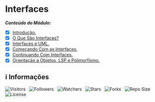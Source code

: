 <!-- Título -->
# Interfaces

***Conteúdo do Módulo:***

* [x] [Introdução.](https://github.com/Devsgeeknerd/cla-int-int-log-ori-obj-com-bas)
* [x] [O Que São Interfaces?](https://github.com/Devsgeeknerd/cla-o-que-sao-int-int-log-ori-obj-com-bas)
* [x] [Interfaces e UML.](https://github.com/Devsgeeknerd/cla-inte-uml-int-log-ori-obj-com-bas)
* [x] [Começando Com as Interfaces.](https://github.com/Devsgeeknerd/cla-com-com-int-int-log-ori-obj-com-bas)
* [x] [Continuando Com Interfaces.](https://github.com/Devsgeeknerd/cla-con-com-int-int-log-ori-obj-com-bas)
* [x] [Orientação a Objetos, LSP e Polimorfismo.](https://github.com/Devsgeeknerd/cla-ori-obj-lsp-pol-int-log-ori-obj-com-bas)

<!-- Informações -->
## &#8505; Informações

![Visitors](https://api.visitorbadge.io/api/visitors?path=Devsgeeknerd%2Fmod-int-log-ori-obj-com-bas&label=Visitantes&labelColor=%23700070&labelStyle=none&countColor=%23000fff&style=plastic&color=%23ffffff "Total de Visitantes")
&nbsp;
![Followers](https://img.shields.io/github/followers/Devsgeeknerd?style=p&label=Seguidores&labelColor=800080&color=000fff "Total de Seguidores")
&nbsp;
![Watchers](https://img.shields.io/github/watchers/Devsgeeknerd/mod-int-log-ori-obj-com-bas?style=p&label=Observadores&labelColor=800080&color=000fff "Total de Observadores")
&nbsp;
![Stars](https://img.shields.io/github/stars/Devsgeeknerd/mod-int-log-ori-obj-com-bas?style=p&label=Estrelas&labelColor=800080&color=000fff "Total de Estrelas")
&nbsp;
![Forks](https://img.shields.io/github/forks/Devsgeeknerd/mod-int-log-ori-obj-com-bas?style=p&label=Bifurcações&labelColor=800080&color=000fff "Total de Bifurcações")
&nbsp;
![Repo Size](https://img.shields.io/github/repo-size/Devsgeeknerd/mod-int-log-ori-obj-com-bas?style=p&label=Tamanho&labelColor=800080&color=000fff "Tamanho do Repositório")
&nbsp;
![License](https://img.shields.io/github/license/Devsgeeknerd/mod-int-log-ori-obj-com-bas?style=p&label=Licença&labelColor=800080&color=000fff "Licença do Repositório")
